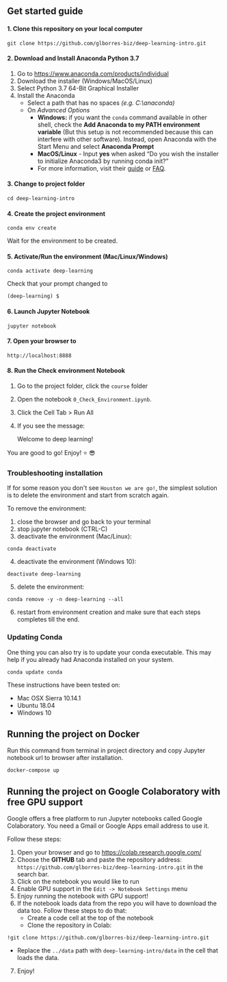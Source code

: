 ## Get started guide

#### 1. Clone this repository on your local computer

```
git clone https://github.com/glborres-biz/deep-learning-intro.git
```

#### 2. Download and Install Anaconda Python 3.7

1. Go to https://www.anaconda.com/products/individual
2. Download the installer (Windows/MacOS/Linux)
3. Select Python 3.7 64-Bit Graphical Installer
4. Install the Anaconda
   - Select a path that has no spaces _(e.g. C:\anaconda)_
   - On _Advanced Options_
     - **Windows:** if you want the `conda` command available in other shell, check the **Add Anaconda to my PATH environment variable** (But this setup is not recommended because this can interfere with other software). Instead, open Anaconda with the Start Menu and select **Anaconda Prompt**
     - **MacOS/Linux** - Input **yes** when asked “Do you wish the installer to initialize Anaconda3 by running conda init?” 
     - For more information, visit their [guide](https://docs.anaconda.com/anaconda/install/) or [FAQ](https://docs.anaconda.com/anaconda/user-guide/faq/#installing-anaconda).

#### 3. Change to project folder

```
cd deep-learning-intro
```

#### 4. Create the project environment

```
conda env create
```

Wait for the environment to be created.

#### 5. Activate/Run the environment (Mac/Linux/Windows)

```
conda activate deep-learning
```

Check that your prompt changed to

```
(deep-learning) $
```

#### 6. Launch Jupyter Notebook

```
jupyter notebook
```

#### 7. Open your browser to

```
http://localhost:8888
```

#### 8. Run the Check environment Notebook

1. Go to the project folder, click the `course` folder
2. Open the notebook `0_Check_Environment.ipynb`.
3. Click the Cell Tab > Run All
4. If you see the message:

    Welcome to deep learning!

You are good to go! Enjoy! :star: :sunglasses:


### Troubleshooting installation
If for some reason you don't see `Houston we are go!`, the simplest solution is to delete the environment and start from scratch again.

To remove the environment:

1. close the browser and go back to your terminal
2. stop jupyter notebook (CTRL-C)
3. deactivate the environment (Mac/Linux):

```
conda deactivate
```

4. deactivate the environment (Windows 10):

```
deactivate deep-learning
```

5. delete the environment:

```
conda remove -y -n deep-learning --all
```

6. restart from environment creation and make sure that each steps completes till the end.

### Updating Conda

One thing you can also try is to update your conda executable. This may help if you already had Anaconda installed on your system.

```
conda update conda
```

These instructions have been tested on:

- Mac OSX Sierra 10.14.1
- Ubuntu 18.04
- Windows 10

## Running the project on Docker

Run this command from terminal in project directory and copy Jupyter notebook url to browser after installation.

```
docker-compose up
```

## Running the project on Google Colaboratory with free GPU support

Google offers a free platform to run Jupyter notebooks called Google Colaboratory. You need a Gmail or Google Apps email address to use it.

Follow these steps:

1. Open your browser and go to https://colab.research.google.com/
2. Choose the **GITHUB** tab and paste the repository address: `https://github.com/glborres-biz/deep-learning-intro.git` in the search bar.
3. Click on the notebook you would like to run
4. Enable GPU support in the `Edit -> Notebook Settings` menu
5. Enjoy running the notebook with GPU support!
6. If the notebook loads data from the repo you will have to download the data too. Follow these steps to do that:
   - Create a code cell at the top of the notebook
   - Clone the repository in Colab:
  ```
  !git clone https://github.com/glborres-biz/deep-learning-intro.git
  ```
   - Replace the `../data` path with `deep-learning-intro/data` in the cell that loads the data.
7. Enjoy!